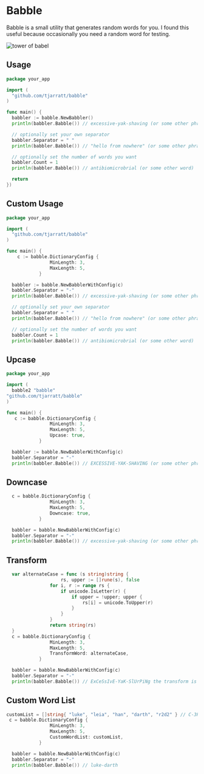 Babble
=========

Babble is a small utility that generates random words for you. I found this useful because occasionally you need a random word for testing.

![tower of babel](http://image.shutterstock.com/display_pic_with_logo/518173/140700250/stock-photo-tower-of-babel-first-variant-raster-variant-140700250.jpg)

Usage
-----

```go
package your_app

import (
  "github.com/tjarratt/babble"
)

func main() {
  babbler := babble.NewBabbler()
  println(babbler.Babble()) // excessive-yak-shaving (or some other phrase)

  // optionally set your own separator
  babbler.Separator = " "
  println(babbler.Babble()) // "hello from nowhere" (or some other phrase)

  // optionally set the number of words you want
  babbler.Count = 1
  println(babbler.Babble()) // antibiomicrobrial (or some other word)

  return
})
```
Custom Usage
----
```go
package your_app

import (
  "github.com/tjarratt/babble"
)

func main() {
    c := babble.DictionaryConfig {
				MinLength: 3,
				MaxLength: 5,
			}

  babbler := babble.NewBabblerWithConfig(c)
  babbler.Separator = "-"
  println(babbler.Babble()) // excessive-yak-shaving (or some other phrase)

  // optionally set your own separator
  babbler.Separator = " "
  println(babbler.Babble()) // "hello from nowhere" (or some other phrase)

  // optionally set the number of words you want
  babbler.Count = 1
  println(babbler.Babble()) // antibiomicrobrial (or some other word)

```
Upcase
----
```go
package your_app

import (
  babble2 "babble"
"github.com/tjarratt/babble"
)

func main() {
   c := babble.DictionaryConfig {
				MinLength: 3,
				MaxLength: 5,
				Upcase: true,
			}

  babbler := babble.NewBabblerWithConfig(c)
  babbler.Separator = "-"
  println(babbler.Babble()) // EXCESSIVE-YAK-SHAVING (or some other phrase)
```
Downcase
----
```go
  c = babble.DictionaryConfig {
				MinLength: 3,
				MaxLength: 5,
				Downcase: true,
			}

  babbler = babble.NewBabblerWithConfig(c)
  babbler.Separator = "-"
  println(babbler.Babble()) // excessive-yak-shaving (or some other phrase)
```
Transform
----
```go
  var alternateCase = func (s string)string {
                    rs, upper := []rune(s), false
                for i, r := range rs {
                    if unicode.IsLetter(r) {
                        if upper = !upper; upper {
                            rs[i] = unicode.ToUpper(r)
                        }
                    }
                }
                return string(rs)
  }  
  c = babble.DictionaryConfig {
				MinLength: 3,
				MaxLength: 5,
				TransformWord: alternateCase,
			}

  babbler = babble.NewBabblerWithConfig(c)
  babbler.Separator = "-"
  println(babbler.Babble()) // ExCeSsIvE-YaK-SlUrPiNg the transform is applied to each word individually during load
```
Custom Word List
----
```go
customList = []string{ "luke", "leia", "han", "darth", "r2d2" } // C-3PO has been expressly excluded 
 c = babble.DictionaryConfig {
				MinLength: 3,
				MaxLength: 5,
				CustomWordList: customList,
			}

  babbler = babble.NewBabblerWithConfig(c)
  babbler.Separator = "-"
  println(babbler.Babble()) // luke-darth
```

